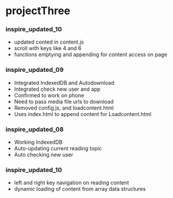 # projectThree

<h3>inspire_updated_10</h3>
<ul>
  <li>updated conted in content.js </li>
  <li>scroll with keys like 4 and 6 </li>
  <li>functions emptying and appending for content access on page</li>
</ul>

<h3>inspire_updated_09</h3>
<ul>
  <li>Integrated IndexedDB and Autodownload</li>
  <li>Integrated check new user and app</li>
  <li>Confirmed to work on phone</li>
  <li>Need to pass media file urls to download</li>
  <li>Removed config.js, and loadcontent.html</li>
  <li>Uses index.html to append content for Loadcontent.html</li>
</ul>

<h3>inspire_updated_08</h3>
<ul>
  <li>Working IndexedDB </li>
  <li>Auto-updating current reading topic </li>
  <li>Auto checking new user</li>
</ul>

<h3>inspire_updated_10</h3>
<ul>
  <li>left and right key navigation on reading content </li>
  <li>dynamic loading of content from array data structures</li>
</ul>


